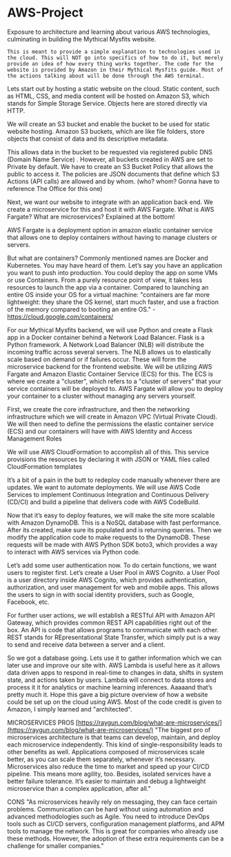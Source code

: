 # AWS-Project
Exposure to architecture and learning about various AWS technologies, culminating in building the Mythical Mysfits website.



    This is meant to provide a simple explanation to technologies used in the cloud. This will NOT go into specifics of how to do it, but merely provide an idea of how every thing works together. The code for the website is provided by Amazon in their Mythical Mysfits guide. Most of the actions talking about will be done through the AWS terminal.



Lets start out by hosting a static website on the cloud. Static content, such as HTML, CSS, and media content will be hosted on Amazon S3, which stands for Simple Storage Service. Objects here are stored directly via HTTP.
 
We will create an S3 bucket and enable the bucket to be used for static website hosting. Amazon S3 buckets, which are like file folders, store objects that consist of data and its descriptive metadata.

This allows data in the bucket to be requested via registered public DNS (Domain Name Service) . However, all buckets created in AWS are set to Private by default. We have to create an S3 Bucket Policy that allows the public to access it. The policies are JSON documents that define which S3 Actions (API calls) are allowed and by whom. (who? whom? Gonna have to reference The Office for this one)
 
Next, we want our website to integrate with an application back end. We create a microservice for this and host it with AWS Fargate. What is AWS Fargate? What are microservices? Explained at the bottom!
 
AWS Fargate is a deployment option in amazon elastic container service that allows one to deploy containers without having to manage clusters or servers. 
 

But what are containers?
Commonly mentioned names are Docker and Kubernetes. You may have heard of them.
Let’s say you have an application you want to push into production. You could deploy the app on some VMs or use Containers. From a purely resource point of view, it takes less resources to launch the app via a container. Compared to launching an entire OS inside your OS for a virtual machine: "containers are far more lightweight: they share the OS kernel, start much faster, and use a fraction of the memory compared to booting an entire OS." -https://cloud.google.com/containers/
 
 
For our Mythical Mysfits backend, we will use Python and create a Flask app in a Docker container behind a Network Load Balancer. Flask is a Python framework. A Network Load Balancer (NLB) will distribute the incoming traffic across several servers. The NLB allows us to elastically scale based on demand or if failures occur. These will form the microservice backend for the frontend website. We will be utilizing AWS Fargate and Amazon Elastic Container Service (ECS) for this. The ECS is where we create a "cluster", which refers to a "cluster of servers" that your service containers will be deployed to. AWS Fargate will allow you to deploy your container to a cluster without managing any servers yourself. 
 
First, we create the core infrastructure, and then the networking infrastructure which we will create in Amazon VPC (Virtual Private Cloud). We will then need to define the permissions the elastic container service (ECS) and our containers will have with AWS Identity and Access Management Roles
 
We will use AWS CloudFormation to accomplish all of this. This service provisions the resources by declaring it with JSON or YAML files called CloudFormation templates
 
 
It’s a bit of a pain in the butt to redeploy code manually whenever there are updates. We want to automate deployments. We will use AWS Code Services to implement Continuous Integration and Continuous Delivery (CD/CI) and build a pipeline that delivers code with AWS CodeBuild. 
 
 
Now that it’s easy to deploy features, we will make the site more scalable with Amazon DynamoDB. This is a NoSQL database with fast performance. After its created, make sure its populated and is returning queries. Then we modify the application code to make requests to the DynamoDB. These requests will be made with AWS Python SDK boto3, which provides a way to interact with AWS services via Python code. 
 
 
 
Let’s add some user authentication now. To do certain functions, we want users to register first. Let’s create a User Pool in AWS Cognito. a User Pool is a user directory inside AWS Cognito, which provides authentication, authorization, and user management for web and mobile apps. This allows the users to sign in with social identity providers, such as Google, Facebook, etc. 
 
 
For further user actions, we will establish a RESTful API with Amazon API Gateway, which provides common REST API capabilities right out of the box. An API is code that allows programs to communicate with each other. REST stands for REpresentational State Transfer, which simply put is a way to send and receive data between a server and a client.
 
 
So we got a database going. Lets use it to gather information which we can later use and improve our site with. AWS Lambda is useful here as it allows data driven apps to respond in real-time to changes in data, shifts in system state, and actions taken by users. Lambda will connect to data stores and process it it for analytics or machine learning inferences. Aaaaand that’s pretty much it. Hope this gave a big picture overview of how a website could be set up on the cloud using AWS. Most of the code credit is given to Amazon, I simply learned and "architected".
 
 
 
 
MICROSERVICES
PROS
[https://raygun.com/blog/what-are-microservices/](https://raygun.com/blog/what-are-microservices/)
"The biggest pro of microservices architecture is that teams can develop, maintain, and deploy each microservice independently. This kind of single-responsibility leads to other benefits as well. Applications composed of microservices scale better, as you can scale them separately, whenever it’s necessary. Microservices also reduce the time to market and speed up your CI/CD pipeline. This means more agility, too. Besides, isolated services have a better failure tolerance. It’s easier to maintain and debug a lightweight microservice than a complex application, after all."
 
CONS
"As microservices heavily rely on messaging, they can face certain problems. Communication can be hard without using automation and advanced methodologies such as Agile. You need to introduce DevOps tools such as CI/CD servers, configuration management platforms, and APM tools to manage the network. This is great for companies who already use these methods. However, the adoption of these extra requirements can be a challenge for smaller companies."

